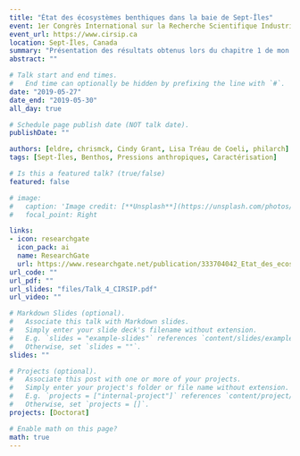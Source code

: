 ```yaml
---
title: "État des écosystèmes benthiques dans la baie de Sept-Îles"
event: 1er Congrès International sur la Recherche Scientifique Industrielle-Portuaire
event_url: https://www.cirsip.ca
location: Sept-Îles, Canada
summary: "Présentation des résultats obtenus lors du chapitre 1 de mon projet de Doctorat, qui ont été présentés dans le livre 'Observatoire de la Baie de Sept-Îles'. J'ai été invité à présenter cette conférence par les organisateurs."
abstract: ""

# Talk start and end times.
#   End time can optionally be hidden by prefixing the line with `#`.
date: "2019-05-27"
date_end: "2019-05-30"
all_day: true

# Schedule page publish date (NOT talk date).
publishDate: ""

authors: [eldre, chrismck, Cindy Grant, Lisa Tréau de Coeli, philarch]
tags: [Sept-Îles, Benthos, Pressions anthropiques, Caractérisation]

# Is this a featured talk? (true/false)
featured: false

# image:
#   caption: 'Image credit: [**Unsplash**](https://unsplash.com/photos/bzdhc5b3Bxs)'
#   focal_point: Right

links:
- icon: researchgate
  icon_pack: ai
  name: ResearchGate
  url: https://www.researchgate.net/publication/333704042_Etat_des_ecosystemes_benthiques_dans_la_baie_de_Sept-Iles
url_code: ""
url_pdf: ""
url_slides: "files/Talk_4_CIRSIP.pdf"
url_video: ""

# Markdown Slides (optional).
#   Associate this talk with Markdown slides.
#   Simply enter your slide deck's filename without extension.
#   E.g. `slides = "example-slides"` references `content/slides/example-slides.md`.
#   Otherwise, set `slides = ""`.
slides: ""

# Projects (optional).
#   Associate this post with one or more of your projects.
#   Simply enter your project's folder or file name without extension.
#   E.g. `projects = ["internal-project"]` references `content/project/deep-learning/index.md`.
#   Otherwise, set `projects = []`.
projects: [Doctorat]

# Enable math on this page?
math: true
---
```

